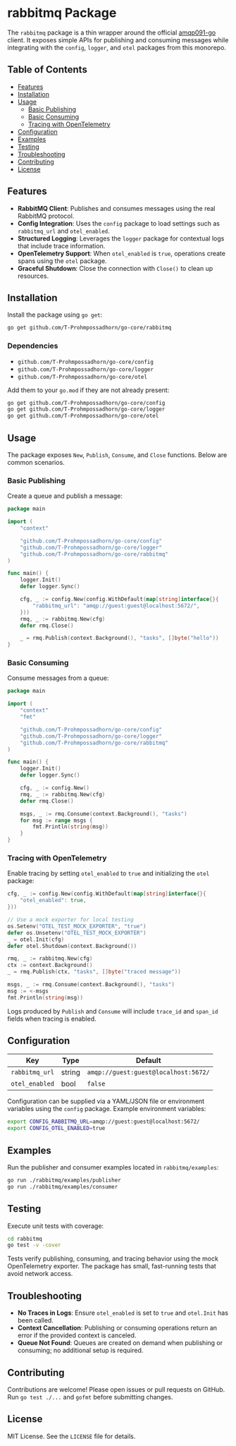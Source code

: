 # rabbitmq Package

The `rabbitmq` package is a thin wrapper around the official [amqp091-go](https://github.com/rabbitmq/amqp091-go) client. It exposes simple APIs for publishing and consuming messages while integrating with the `config`, `logger`, and `otel` packages from this monorepo.

## Table of Contents
- [Features](#features)
- [Installation](#installation)
- [Usage](#usage)
  - [Basic Publishing](#basic-publishing)
  - [Basic Consuming](#basic-consuming)
  - [Tracing with OpenTelemetry](#tracing-with-opentelemetry)
- [Configuration](#configuration)
- [Examples](#examples)
- [Testing](#testing)
- [Troubleshooting](#troubleshooting)
- [Contributing](#contributing)
- [License](#license)

## Features
- **RabbitMQ Client**: Publishes and consumes messages using the real RabbitMQ protocol.
- **Config Integration**: Uses the `config` package to load settings such as `rabbitmq_url` and `otel_enabled`.
- **Structured Logging**: Leverages the `logger` package for contextual logs that include trace information.
- **OpenTelemetry Support**: When `otel_enabled` is `true`, operations create spans using the `otel` package.
- **Graceful Shutdown**: Close the connection with `Close()` to clean up resources.

## Installation
Install the package using `go get`:

```bash
go get github.com/T-Prohmpossadhorn/go-core/rabbitmq
```

### Dependencies
- `github.com/T-Prohmpossadhorn/go-core/config`
- `github.com/T-Prohmpossadhorn/go-core/logger`
- `github.com/T-Prohmpossadhorn/go-core/otel`

Add them to your `go.mod` if they are not already present:

```bash
go get github.com/T-Prohmpossadhorn/go-core/config
go get github.com/T-Prohmpossadhorn/go-core/logger
go get github.com/T-Prohmpossadhorn/go-core/otel
```

## Usage
The package exposes `New`, `Publish`, `Consume`, and `Close` functions. Below are common scenarios.

### Basic Publishing
Create a queue and publish a message:

```go
package main

import (
    "context"

    "github.com/T-Prohmpossadhorn/go-core/config"
    "github.com/T-Prohmpossadhorn/go-core/logger"
    "github.com/T-Prohmpossadhorn/go-core/rabbitmq"
)

func main() {
    logger.Init()
    defer logger.Sync()

    cfg, _ := config.New(config.WithDefault(map[string]interface{}{
        "rabbitmq_url": "amqp://guest:guest@localhost:5672/",
    }))
    rmq, _ := rabbitmq.New(cfg)
    defer rmq.Close()

    _ = rmq.Publish(context.Background(), "tasks", []byte("hello"))
}
```

### Basic Consuming
Consume messages from a queue:

```go
package main

import (
    "context"
    "fmt"

    "github.com/T-Prohmpossadhorn/go-core/config"
    "github.com/T-Prohmpossadhorn/go-core/logger"
    "github.com/T-Prohmpossadhorn/go-core/rabbitmq"
)

func main() {
    logger.Init()
    defer logger.Sync()

    cfg, _ := config.New()
    rmq, _ := rabbitmq.New(cfg)
    defer rmq.Close()

    msgs, _ := rmq.Consume(context.Background(), "tasks")
    for msg := range msgs {
        fmt.Println(string(msg))
    }
}
```

### Tracing with OpenTelemetry
Enable tracing by setting `otel_enabled` to `true` and initializing the `otel` package:

```go
cfg, _ := config.New(config.WithDefault(map[string]interface{}{
    "otel_enabled": true,
}))

// Use a mock exporter for local testing
os.Setenv("OTEL_TEST_MOCK_EXPORTER", "true")
defer os.Unsetenv("OTEL_TEST_MOCK_EXPORTER")
_ = otel.Init(cfg)
defer otel.Shutdown(context.Background())

rmq, _ := rabbitmq.New(cfg)
ctx := context.Background()
_ = rmq.Publish(ctx, "tasks", []byte("traced message"))

msgs, _ := rmq.Consume(context.Background(), "tasks")
msg := <-msgs
fmt.Println(string(msg))
```

Logs produced by `Publish` and `Consume` will include `trace_id` and `span_id` fields when tracing is enabled.

## Configuration
| Key            | Type   | Default                                       |
| -------------- | ------ | --------------------------------------------- |
| `rabbitmq_url` | string | `amqp://guest:guest@localhost:5672/`           |
| `otel_enabled` | bool   | `false`                                       |

Configuration can be supplied via a YAML/JSON file or environment variables using the `config` package. Example environment variables:

```bash
export CONFIG_RABBITMQ_URL=amqp://guest:guest@localhost:5672/
export CONFIG_OTEL_ENABLED=true
```

## Examples
Run the publisher and consumer examples located in `rabbitmq/examples`:

```bash
go run ./rabbitmq/examples/publisher
go run ./rabbitmq/examples/consumer
```

## Testing
Execute unit tests with coverage:

```bash
cd rabbitmq
go test -v -cover
```

Tests verify publishing, consuming, and tracing behavior using the mock OpenTelemetry exporter. The package has small, fast-running tests that avoid network access.

## Troubleshooting
- **No Traces in Logs**: Ensure `otel_enabled` is set to `true` and `otel.Init` has been called.
- **Context Cancellation**: Publishing or consuming operations return an error if the provided context is canceled.
- **Queue Not Found**: Queues are created on demand when publishing or consuming; no additional setup is required.

## Contributing
Contributions are welcome! Please open issues or pull requests on GitHub. Run `go test ./...` and `gofmt` before submitting changes.

## License
MIT License. See the `LICENSE` file for details.
